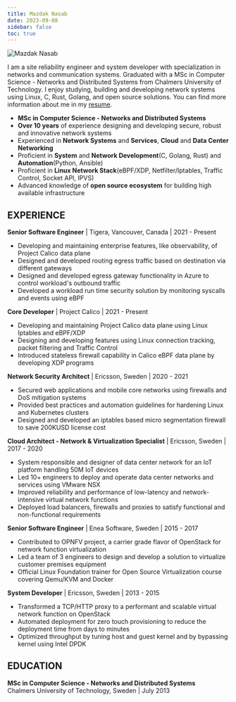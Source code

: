 ```yaml
---
title: Mazdak Nasab
date: 2023-09-08
sidebar: false
toc: true
---
```

![Mazdak Nasab](../images/mazdak.jpg)

I am a site reliability engineer and system developer with specialization in networks and communication systems.
Graduated with a MSc in Computer Science - Networks and Distributed Systems from Chalmers University of Technology.
I enjoy studying, building and developing network systems using Linux, C, Rust, Golang, and open source solutions.
You can find more information about me in my [resume](https://drive.google.com/file/d/1HOWM9vcwScF6BEWcyVe9Dp5uQLK8VJUp/view?usp=sharing).

- **MSc in Computer Science - Networks and Distributed Systems**
- **Over 10 years** of experience designing and developing secure, robust and innovative network systems
- Experienced in **Network Systems** and **Services**, **Cloud** and **Data Center Networking**
- Proficient in **System** and **Network Development**(C, Golang, Rust) and **Automation**(Python, Ansible)
- Proficient in **Linux Network Stack**(eBPF/XDP, Netfilter/Iptables, Traffic Control, Socket API, IPVS)
- Advanced knowledge of **open source ecosystem** for building high available infrastructure

## EXPERIENCE
**Senior Software Engineer** | Tigera, Vancouver, Canada | 2021 - Present
- Developing and maintaining enterprise features, like observability, of Project Calico data plane
- Designed and developed routing egress traffic based on destination via different gateways
- Designed and developed egress gateway functionality in Azure to control workload's outbound traffic
- Developed a workload run time security solution by monitoring syscalls and events using eBPF

**Core Developer** | Project Calico | 2021 - Present
- Developing and maintaining Project Calico data plane using Linux Iptables and eBPF/XDP
- Designing and developing features using Linux connection tracking, packet filtering and Traffic Control
- Introduced stateless firewall capability in Calico eBPF data plane by developing XDP programs

**Network Security Architect** | Ericsson, Sweden | 2020 - 2021
- Secured web applications and mobile core networks using firewalls and DoS mitigation systems
- Provided best practices and automation guidelines for hardening Linux and Kubernetes clusters
- Designed and developed an iptables based micro segmentation firewall to save 200KUSD license cost

**Cloud Architect - Network & Virtualization Specialist** | Ericsson, Sweden | 2017 - 2020
- System responsible and designer of data center network for an IoT platform handling 50M IoT devices
- Led 10+ engineers to deploy and operate data center networks and services using VMware NSX
- Improved reliability and performance of low-latency and network-intensive virtual network functions
- Deployed load balancers, firewalls and proxies to satisfy functional and non-functional requirements

**Senior Software Engineer** | Enea Software, Sweden | 2015 - 2017
- Contributed to OPNFV project, a carrier grade flavor of OpenStack for network function virtualization
- Led a team of 3 engineers to design and develop a solution to virtualize customer premises equipment
- Official Linux Foundation trainer for Open Source Virtualization course covering Qemu/KVM and Docker

**System Developer** | Ericsson, Sweden | 2013 - 2015
- Transformed a TCP/HTTP proxy to a performant and scalable virtual network function on OpenStack
- Automated deployment for zero touch provisioning to reduce the deployment time from days to minutes
- Optimized throughput by tuning host and guest kernel and by bypassing kernel using Intel DPDK

## EDUCATION
**MSc in Computer Science - Networks and Distributed Systems**</br>
Chalmers University of Technology, Sweden | July 2013
